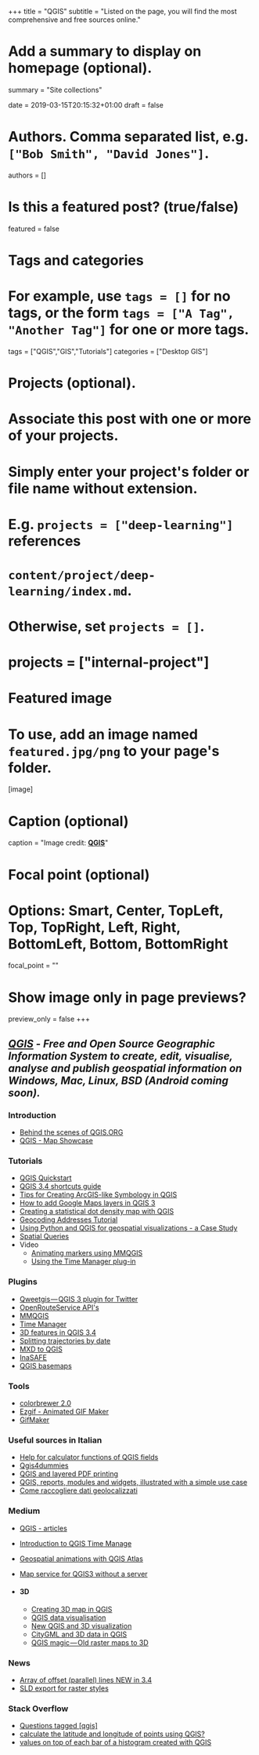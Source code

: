 +++
title = "QGIS"
subtitle = "Listed on the page, you will find the most comprehensive and free sources online."

# Add a summary to display on homepage (optional).
summary = "Site collections"

date = 2019-03-15T20:15:32+01:00
draft = false

# Authors. Comma separated list, e.g. `["Bob Smith", "David Jones"]`.
authors = []

# Is this a featured post? (true/false)
featured = false

# Tags and categories
# For example, use `tags = []` for no tags, or the form `tags = ["A Tag", "Another Tag"]` for one or more tags.
tags = ["QGIS","GIS","Tutorials"]
categories = ["Desktop GIS"]

# Projects (optional).
#   Associate this post with one or more of your projects.
#   Simply enter your project's folder or file name without extension.
#   E.g. `projects = ["deep-learning"]` references
#   `content/project/deep-learning/index.md`.
#   Otherwise, set `projects = []`.
# projects = ["internal-project"]

# Featured image
# To use, add an image named `featured.jpg/png` to your page's folder.
[image]
  # Caption (optional)
  caption = "Image credit: [**QGIS**](https://www.qgis.org/en/site/)"

  # Focal point (optional)
  # Options: Smart, Center, TopLeft, Top, TopRight, Left, Right, BottomLeft, Bottom, BottomRight
  focal_point = ""

  # Show image only in page previews?
  preview_only = false
+++

##  _**[QGIS](https://qgis.org/en/site/)**_ _- Free and Open Source Geographic Information System to create, edit, visualise, analyse and publish geospatial information on Windows, Mac, Linux, BSD (Android coming soon)._


### Introduction

- [Behind the scenes of QGIS.ORG](https://docs.google.com/presentation/d/15fBntItxpOk3V8ZVmg0g6Ox5-ZylInN2zVpVBSrKi6k/edit#slide=id.g220367a49a_0_104)
- [QGIS - Map Showcase](https://www.flickr.com/groups/qgis/)

### Tutorials

- [QGIS Quickstart](https://live.osgeo.org/en/quickstart/qgis_quickstart.html)
- [QGIS 3.4 shortcuts guide](https://north-road.com/qgis-3-0-shortcuts/)
- [Tips for Creating ArcGIS-like Symbology in QGIS](https://opengislab.com/blog/2019/2/5/tips-for-creating-arcgis-like-symbology-in-qgis?format=amp)
- [How to add Google Maps layers in QGIS 3](https://geogeek.xyz/how-to-add-google-maps-layers-in-qgis-3.html)
- [Creating a statistical dot density map with QGIS](http://learngis.uk/creating-statistical-dot-density-map-qgis/)
- [Geocoding Addresses Tutorial](https://guides.library.ucsc.edu/DSCguides/QGIS_GeocodingAddresses)
- [Using Python and QGIS for geospatial visualizations - a Case Study](https://www.airpair.com/python/posts/using-python-and-qgis-for-geospatial-visualization)
- [Spatial Queries](https://docs.qgis.org/testing/en/docs/training_manual/spatial_databases/spatial_queries.html)
- Video
  - [Animating markers using MMQGIS](https://www.youtube.com/watch?v=GAPPQaULmGM)
  - [Using the Time Manager plug-in](https://www.youtube.com/watch?v=nHrFOPf1UGw)

### Plugins

- [Qweetgis — QGIS 3 plugin for Twitter](https://medium.com/@compatt84/qweetgis-qgis-3-plugin-for-twitter-93005f2e5ec8)
- [OpenRouteService API's](http://k1z.blog.uni-heidelberg.de/2018/11/25/qgis-plugin-osm-tools-v32-published/)
- [MMQGIS](http://michaelminn.com/linux/mmqgis/)
- [Time Manager](https://anitagraser.com/tag/time-manager/)
- [3D features in QGIS 3.4](https://www.lutraconsulting.co.uk/blog/2018/10/17/qgis3d-new-features-qgis3-4/)
- [Splitting trajectories by date](https://anitagraser.com/2019/01/26/movement-data-in-gis-19-splitting-trajectories-by-date/amp/)
- [MXD to QGIS](https://north-road.com/2019/02/04/announcing-our-slyr-funding-drive/)
- [InaSAFE](https://github.com/inasafe/inasafe/tree/master)
- [QGIS basemaps](https://raw.githubusercontent.com/klakar/QGIS_resources/master/collections/Geosupportsystem/python/qgis_basemaps.py)



### Tools

- [colorbrewer 2.0](http://colorbrewer2.org/#type=sequential&scheme=BuGn&n=3)
- [Ezgif - Animated GIF Maker](https://ezgif.com/maker)
- [GifMaker](http://gifmaker.org/)


### Useful sources in Italian

- [Help for calculator functions of QGIS fields](http://hfcqgis.opendatasicilia.it/it/latest/index.html)
- [Qgis4dummies](http://qgis4dummies.wikidot.com/)
- [QGIS and layered PDF printing](https://medium.com/coseerobe/qgis-e-la-stampa-in-pdf-layered-a067402e175f)
- [QGIS, reports, modules and widgets, illustrated with a simple use case](https://medium.com/tantotanto/qgis-relazioni-moduli-e-widget-illustrati-con-un-semplice-caso-duso-2dc5ab47770e)
- [Come raccogliere dati geolocalizzati](https://medium.com/coseerobe/come-raccogliere-dati-geolocalizzati-2c36037972aa)

### Medium

- [QGIS - articles](https://medium.com/tag/qgis/latest)
- [Introduction to QGIS Time Manage](https://medium.com/@tjukanov/geogiffery-in-a-nutshell-introduction-to-qgis-time-manager-31bb79f2af19)
- [Geospatial animations with QGIS Atlas](https://medium.com/@tjukanov/geospatial-animations-with-qgis-atlas-995d7ddb2d67)
- [Map service for QGIS3 without a server](https://medium.com/maptiler/map-service-for-qgis3-without-a-server-51d53aee92cb)

- #### 3D

  - [Creating 3D map in QGIS](https://medium.com/the-pointscene-diaries/creating-3d-map-in-qgis-690f3d40beb1)
  - [QGIS data visualisation](https://medium.com/@loosegoat/qgis-data-visualisation-c0579c7472dd)
  - [New QGIS and 3D visualization](https://medium.com/the-pointscene-diaries/3d-map-qgis-guide-4688975b8fb4)
  - [CityGML and 3D data in QGIS](https://medium.com/the-pointscene-diaries/qgis-3d-buildings-tutorial-1e0111fcd766)
  - [QGIS magic — Old raster maps to 3D](https://medium.com/@tjukanov/qgis-magic-old-raster-maps-to-3d-ddd0f550e0e8)


### News

- [Array of offset (parallel) lines NEW in 3.4](https://docs.qgis.org/testing/en/docs/user_manual/processing_algs/qgis/vectorcreation.html#id35)
- [SLD export for raster styles](http://changelog.qgis.org/en/qgis/version/3.6.0/#sld-export-for-raster-styles)

### Stack Overflow

- [Questions tagged [qgis]](https://stackoverflow.com/questions/tagged/qgis)
- [calculate the latitude and longitude of points using QGIS?](https://gis.stackexchange.com/questions/7199/how-do-i-calculate-the-latitude-and-longitude-of-points-using-qgis)
- [values on top of each bar of a histogram created with QGIS](https://gis.stackexchange.com/questions/308985/values-on-top-of-each-bar-of-a-histogram-in-qgis)
